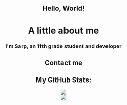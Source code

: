 ## <div align=center>Hello, World!</div>

# <div align=center>A little about me</div>

### <div align=center> I'm Sarp, an 11th grade student and developer </div>

## <div align=center>Contact me</div>

<div align=center><a href="http://www.sarp.codes/sites/findMe/findMe.html"></a></div>

## <div align=center>My GitHub Stats:</div>

<div align=center><img src="https://github-readme-stats.vercel.app/api?username=ssarpv&show_icons=true&" /></div>
<div align=center><img src="https://github-readme-stats.vercel.app/api/top-langs/?username=ssarpv&layout=compact" /></div>
